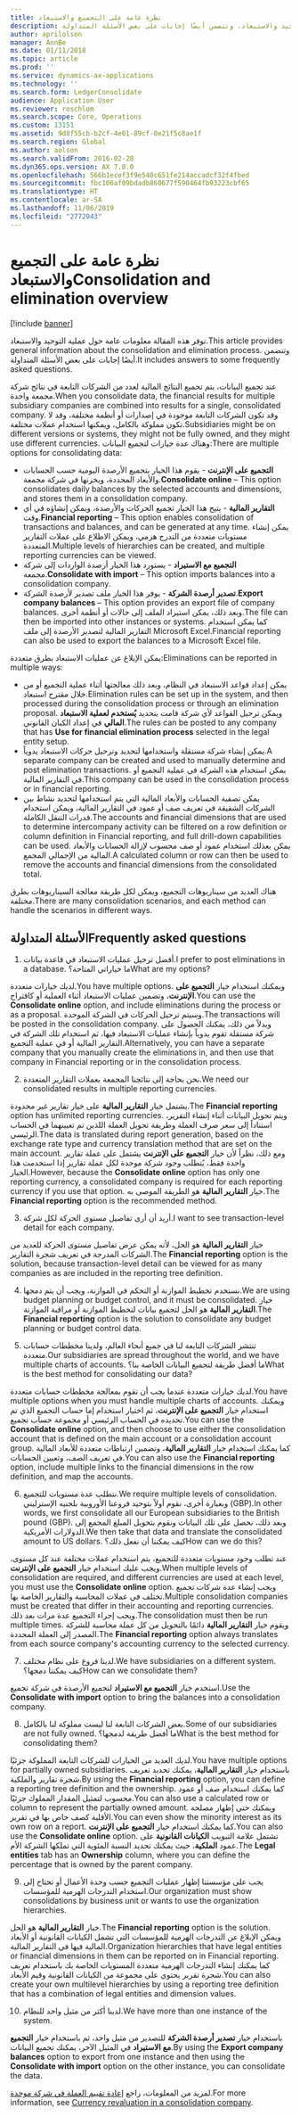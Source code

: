 ```yaml
---
title: نظرة عامة على التجميع والاستبعاد
description: توفر هذه المقالة معلومات عامة حول عملية التوحيد والاستبعاد. وتتضمن أيضًا إجابات على بعض الأسئلة المتداولة.
author: aprilolson
manager: AnnBe
ms.date: 01/11/2018
ms.topic: article
ms.prod: ''
ms.service: dynamics-ax-applications
ms.technology: ''
ms.search.form: LedgerConsolidate
audience: Application User
ms.reviewer: roschlom
ms.search.scope: Core, Operations
ms.custom: 13151
ms.assetid: 9d8f55cb-b2cf-4e01-89cf-0e21f5c8ae1f
ms.search.region: Global
ms.author: aolson
ms.search.validFrom: 2016-02-28
ms.dyn365.ops.version: AX 7.0.0
ms.openlocfilehash: 566b1ecef3f9e540c651fe214accadcf32f4fbed
ms.sourcegitcommit: fbc106af09bdadb860677f590464fb93223cbf65
ms.translationtype: HT
ms.contentlocale: ar-SA
ms.lasthandoff: 11/06/2019
ms.locfileid: "2772043"
---
```

# <a name="consolidation-and-elimination-overview"></a><span data-ttu-id="6f7b1-104">نظرة عامة على التجميع والاستبعاد</span><span class="sxs-lookup"><span data-stu-id="6f7b1-104">Consolidation and elimination overview</span></span>

[!include [banner](../includes/banner.md)]

<span data-ttu-id="6f7b1-105">توفر هذه المقالة معلومات عامة حول عملية التوحيد والاستبعاد.</span><span class="sxs-lookup"><span data-stu-id="6f7b1-105">This article provides general information about the consolidation and elimination process.</span></span> <span data-ttu-id="6f7b1-106">وتتضمن أيضًا إجابات على بعض الأسئلة المتداولة.</span><span class="sxs-lookup"><span data-stu-id="6f7b1-106">It includes answers to some frequently asked questions.</span></span>

<span data-ttu-id="6f7b1-107">عند تجميع البيانات، يتم تجميع النتائج المالية لعدد من الشركات التابعة في نتائج شركة مجمعة واحدة.</span><span class="sxs-lookup"><span data-stu-id="6f7b1-107">When you consolidate data, the financial results for multiple subsidiary companies are combined into results for a single, consolidated company.</span></span> <span data-ttu-id="6f7b1-108">وقد تكون الشركات التابعة موجودة في إصدارات أو أنظمة مختلفة، وقد لا تكون مملوكة بالكامل، ويمكنها استخدام عملات مختلفة.</span><span class="sxs-lookup"><span data-stu-id="6f7b1-108">Subsidiaries might be on different versions or systems, they might not be fully owned, and they might use different currencies.</span></span> <span data-ttu-id="6f7b1-109">وهناك عدة خيارات لتجميع البيانات:</span><span class="sxs-lookup"><span data-stu-id="6f7b1-109">There are multiple options for consolidating data:</span></span>

-   <span data-ttu-id="6f7b1-110">**التجميع على الإنترنت** - يقوم هذا الخيار بتجميع الأرصدة اليومية حسب الحسابات والأبعاد المحددة، ويخزنها في شركة مجمعة.</span><span class="sxs-lookup"><span data-stu-id="6f7b1-110">**Consolidate online** – This option consolidates daily balances by the selected accounts and dimensions, and stores them in a consolidation company.</span></span>
-   <span data-ttu-id="6f7b1-111">**التقارير المالية** - يتيح هذا الخيار تجميع الحركات والأرصدة، ويمكن إنشاؤه في أي وقت.</span><span class="sxs-lookup"><span data-stu-id="6f7b1-111">**Financial reporting** – This option enables consolidation of transactions and balances, and can be generated at any time.</span></span> <span data-ttu-id="6f7b1-112">يمكن إنشاء مستويات متعددة من التدرج هرمي، ويمكن الاطلاع على عملات التقارير المتعددة.</span><span class="sxs-lookup"><span data-stu-id="6f7b1-112">Multiple levels of hierarchies can be created, and multiple reporting currencies can be viewed.</span></span>
-   <span data-ttu-id="6f7b1-113">**التجميع مع الاستيراد** - يستورد هذا الخيار أرصدة الواردات إلى شركة مجمعة.</span><span class="sxs-lookup"><span data-stu-id="6f7b1-113">**Consolidate with import** – This option imports balances into a consolidation company.</span></span>
-   <span data-ttu-id="6f7b1-114">**تصدير أرصدة الشركة** - يوفر هذا الخيار ملف تصدير لأرصدة الشركة.</span><span class="sxs-lookup"><span data-stu-id="6f7b1-114">**Export company balances** – This option provides an export file of company balances.</span></span> <span data-ttu-id="6f7b1-115">وبعد ذلك، يمكن استيراد الملف إلى حالات أو أنظمة أخرى.</span><span class="sxs-lookup"><span data-stu-id="6f7b1-115">The file can then be imported into other instances or systems.</span></span> <span data-ttu-id="6f7b1-116">كما يمكن استخدام التقارير المالية لتصدير الأرصدة إلى ملف Microsoft Excel.</span><span class="sxs-lookup"><span data-stu-id="6f7b1-116">Financial reporting can also be used to export the balances to a Microsoft Excel file.</span></span>

<span data-ttu-id="6f7b1-117">يمكن الإبلاغ عن عمليات الاستبعاد بطرق متعددة:</span><span class="sxs-lookup"><span data-stu-id="6f7b1-117">Eliminations can be reported in multiple ways:</span></span>

-   <span data-ttu-id="6f7b1-118">يمكن إعداد قواعد الاستبعاد في النظام، وبعد ذلك معالجتها أثناء عملية التجميع أو من خلال مقترح استبعاد.</span><span class="sxs-lookup"><span data-stu-id="6f7b1-118">Elimination rules can be set up in the system, and then processed during the consolidation process or through an elimination proposal.</span></span> <span data-ttu-id="6f7b1-119">ويمكن ترحيل القواعد لأي شركة قامت بتحديد **‏‫يُستخدم لعملية الاستبعاد المالي‬** في إعداد الكيان القانوني.</span><span class="sxs-lookup"><span data-stu-id="6f7b1-119">The rules can be posted to any company that has **Use for financial elimination process** selected in the legal entity setup.</span></span>
-   <span data-ttu-id="6f7b1-120">يمكن إنشاء شركة مستقلة واستخدامها لتحديد وترحيل حركات الاستبعاد يدوياً.</span><span class="sxs-lookup"><span data-stu-id="6f7b1-120">A separate company can be created and used to manually determine and post elimination transactions.</span></span> <span data-ttu-id="6f7b1-121">يمكن استخدام هذه الشركة في عملية التجميع أو في التقارير المالية.</span><span class="sxs-lookup"><span data-stu-id="6f7b1-121">This company can be used in the consolidation process or in financial reporting.</span></span>
-   <span data-ttu-id="6f7b1-122">يمكن تصفية الحسابات والأبعاد المالية التي يتم استخدامها لتحديد نشاط بين الشركات الشقيقة في تعريف صف أو عمود في التقارير المالية، ويمكن استخدام قدرات التنقل الكاملة.</span><span class="sxs-lookup"><span data-stu-id="6f7b1-122">The accounts and financial dimensions that are used to determine intercompany activity can be filtered on a row definition or column definition in Financial reporting, and full drill-down capabilities can be used.</span></span> <span data-ttu-id="6f7b1-123">يمكن بعذلك استخدام عمود أو صف محسوب لإزالة الحسابات والأبعاد المالية من الإجمالي المجمع.</span><span class="sxs-lookup"><span data-stu-id="6f7b1-123">A calculated column or row can then be used to remove the accounts and financial dimensions from the consolidated total.</span></span>

<span data-ttu-id="6f7b1-124">هناك العديد من سيناريوهات التجميع، ويمكن لكل طريقة معالجة السيناريوهات بطرق مختلفة.</span><span class="sxs-lookup"><span data-stu-id="6f7b1-124">There are many consolidation scenarios, and each method can handle the scenarios in different ways.</span></span>

## <a name="frequently-asked-questions"></a><span data-ttu-id="6f7b1-125">الأسئلة المتداولة</span><span class="sxs-lookup"><span data-stu-id="6f7b1-125">Frequently asked questions</span></span>
1.  <span data-ttu-id="6f7b1-126">أفضل ترحيل عمليات الاستبعاد في قاعدة بيانات.</span><span class="sxs-lookup"><span data-stu-id="6f7b1-126">I prefer to post eliminations in a database.</span></span> <span data-ttu-id="6f7b1-127">ما خياراتي المتاحة؟</span><span class="sxs-lookup"><span data-stu-id="6f7b1-127">What are my options?</span></span>

<span data-ttu-id="6f7b1-128">لديك خيارات متعددة.</span><span class="sxs-lookup"><span data-stu-id="6f7b1-128">You have multiple options.</span></span> <span data-ttu-id="6f7b1-129">ويمكنك استخدام خيار **التجميع على الإنترنت**، وتضمين عمليات الاستبعاد أثناء العملية أو كاقتراح.</span><span class="sxs-lookup"><span data-stu-id="6f7b1-129">You can use the **Consolidate online** option, and include eliminations during the process or as a proposal.</span></span> <span data-ttu-id="6f7b1-130">وسيتم ترحيل الحركات في الشركة الموحدة.</span><span class="sxs-lookup"><span data-stu-id="6f7b1-130">The transactions will be posted in the consolidation company.</span></span> <span data-ttu-id="6f7b1-131">وبدلاً من ذلك، يمكنك الحصول على شركة مستقلة تقوم يدوياً بإنشاء عمليات الاستبعاد فيها، ثم استخدام تلك الشركة في التقارير المالية أو في عملية التجميع.</span><span class="sxs-lookup"><span data-stu-id="6f7b1-131">Alternatively, you can have a separate company that you manually create the eliminations in, and then use that company in Financial reporting or in the consolidation process.</span></span>

2.  <span data-ttu-id="6f7b1-132">نحن بحاجة إلى نتائجنا المجمعة بعملات التقارير المتعددة.</span><span class="sxs-lookup"><span data-stu-id="6f7b1-132">We need our consolidated results in multiple reporting currencies.</span></span>

<span data-ttu-id="6f7b1-133">يشتمل خيار **التقارير المالية** على خيار تقارير غير محدودة.</span><span class="sxs-lookup"><span data-stu-id="6f7b1-133">The **Financial reporting** option has unlimited reporting currencies.</span></span> <span data-ttu-id="6f7b1-134">ويتم تحويل البيانات أثناء إنشاء التقرير، استناداً إلى سعر صرف العملة وطريقة تحويل العملة اللذين تم تعيينهما في الحساب الرئيسي.</span><span class="sxs-lookup"><span data-stu-id="6f7b1-134">The data is translated during report generation, based on the exchange rate type and currency translation method that are set on the main account.</span></span> <span data-ttu-id="6f7b1-135">ومع ذلك، نظراً لأن خيار **التجميع على الإنترنت** يشتمل على عملة تقارير واحدة فقط، يُتطلب وجود شركة موحدة لكل عملة تقارير إذا استخدمت هذا الخيار.</span><span class="sxs-lookup"><span data-stu-id="6f7b1-135">However, because the **Consolidate online** option has only one reporting currency, a consolidated company is required for each reporting currency if you use that option.</span></span> <span data-ttu-id="6f7b1-136">خيار **التقارير المالية** هو الطريقة الموصى به.</span><span class="sxs-lookup"><span data-stu-id="6f7b1-136">The **Financial reporting** option is the recommended method.</span></span>

3.  <span data-ttu-id="6f7b1-137">أريد أن أرى تفاصيل مستوى الحركة لكل شركة.</span><span class="sxs-lookup"><span data-stu-id="6f7b1-137">I want to see transaction-level detail for each company.</span></span>

<span data-ttu-id="6f7b1-138">خيار **التقارير المالية** هو الحل، لأنه يمكن عرض تفاصيل مستوى الحركة للعديد من الشركات المدرجة في تعريف شجرة التقارير.</span><span class="sxs-lookup"><span data-stu-id="6f7b1-138">The **Financial reporting** option is the solution, because transaction-level detail can be viewed for as many companies as are included in the reporting tree definition.</span></span>

4.  <span data-ttu-id="6f7b1-139">نستخدم تخطيط الموازنة أو التحكم في الموازنة، ويجب أن يتم دمجها.</span><span class="sxs-lookup"><span data-stu-id="6f7b1-139">We are using budget planning or budget control, and it must be consolidated.</span></span>
<span data-ttu-id="6f7b1-140">خيار **التقارير المالية** هو الحل لتجميع بيانات لتخطيط الموازنة أو مراقبة الموازنة.</span><span class="sxs-lookup"><span data-stu-id="6f7b1-140">The **Financial reporting** option is the solution to consolidate any budget planning or budget control data.</span></span>

5.  <span data-ttu-id="6f7b1-141">تنتشر الشركات التابعة لنا في جميع أنحاء العالم، ولدينا مخططات حسابات متعددة.</span><span class="sxs-lookup"><span data-stu-id="6f7b1-141">Our subsidiaries are spread throughout the world, and we have multiple charts of accounts.</span></span> <span data-ttu-id="6f7b1-142">ما أفضل طريقة لتجميع البيانات الخاصة بنا؟</span><span class="sxs-lookup"><span data-stu-id="6f7b1-142">What is the best method for consolidating our data?</span></span>

<span data-ttu-id="6f7b1-143">لديك خيارات متعددة عندما يجب أن تقوم بمعالجة مخططات حسابات متعددة.</span><span class="sxs-lookup"><span data-stu-id="6f7b1-143">You have multiple options when you must handle multiple charts of accounts.</span></span> <span data-ttu-id="6f7b1-144">ويمكنك استخدام خيار **التجميع على الإنترنت**، ثم اختيار استخدام إما حساب التجميع الذي تم تحديده في الحساب الرئيسي أو مجموعة حساب تجميع.</span><span class="sxs-lookup"><span data-stu-id="6f7b1-144">You can use the **Consolidate online** option, and then choose to use either the consolidation account that is defined on the main account or a consolidation account group.</span></span> <span data-ttu-id="6f7b1-145">كما يمكنك استخدام خيار **التقارير المالية**، وتضمين ارتباطات متعددة للأبعاد المالية في تعريف الصف، وتعيين الحسابات.</span><span class="sxs-lookup"><span data-stu-id="6f7b1-145">You can also use the **Financial reporting** option, include multiple links to the financial dimensions in the row definition, and map the accounts.</span></span>

6.  <span data-ttu-id="6f7b1-146">نتطلب عدة مستويات للتجميع.</span><span class="sxs-lookup"><span data-stu-id="6f7b1-146">We require multiple levels of consolidation.</span></span> <span data-ttu-id="6f7b1-147">وبعبارة أخرى، نقوم أولاً بتوحيد فروعنا الأوروبية بلجنيه الإسترليني (GBP).</span><span class="sxs-lookup"><span data-stu-id="6f7b1-147">In other words, we first consolidate all our European subsidiaries to the British pound (GBP).</span></span> <span data-ttu-id="6f7b1-148">وبعد ذلك، نحصل على تلك البيانات ونقوم بتحويل المبلغ المجمع إلى الدولارات الأمريكية.</span><span class="sxs-lookup"><span data-stu-id="6f7b1-148">We then take that data and translate the consolidated amount to US dollars.</span></span> <span data-ttu-id="6f7b1-149">كيف يمكننا أن نفعل ذلك؟</span><span class="sxs-lookup"><span data-stu-id="6f7b1-149">How can we do this?</span></span>

<span data-ttu-id="6f7b1-150">عند تطلب وجود مستويات متعددة للتجميع، يتم استخدام عملات مختلفة عند كل مستوى، ويجب عليك استخدام خيار **التجميع على الإنترنت**.</span><span class="sxs-lookup"><span data-stu-id="6f7b1-150">When multiple levels of consolidation are required, and different currencies are used at each level, you must use the **Consolidate online** option.</span></span> <span data-ttu-id="6f7b1-151">ويجب إنشاء عدة شركات تجميع تختلف في عملات المحاسبة والتقارير الخاصة بها.</span><span class="sxs-lookup"><span data-stu-id="6f7b1-151">Multiple consolidation companies must be created that differ in their accounting and reporting currencies.</span></span> <span data-ttu-id="6f7b1-152">ويجب إجراء التجميع عدة مرات بعد ذلك.</span><span class="sxs-lookup"><span data-stu-id="6f7b1-152">The consolidation must then be run multiple times.</span></span> <span data-ttu-id="6f7b1-153">ويقوم خيار **التقارير المالية** دائمًا بالتحويل من كل عملة محاسبة للشركة المصدر إلى العملة المحددة.</span><span class="sxs-lookup"><span data-stu-id="6f7b1-153">The **Financial reporting** option always translates from each source company's accounting currency to the selected currency.</span></span>

7.  <span data-ttu-id="6f7b1-154">لدينا فروع على نظام مختلف.</span><span class="sxs-lookup"><span data-stu-id="6f7b1-154">We have subsidiaries on a different system.</span></span> <span data-ttu-id="6f7b1-155">كيف يمكننا دمجها؟</span><span class="sxs-lookup"><span data-stu-id="6f7b1-155">How can we consolidate them?</span></span>

<span data-ttu-id="6f7b1-156">استخدم خيار **التجميع مع الاستيراد** لتجميع الأرصدة في شركة تجميع.</span><span class="sxs-lookup"><span data-stu-id="6f7b1-156">Use the **Consolidate with import** option to bring the balances into a consolidation company.</span></span>

8.  <span data-ttu-id="6f7b1-157">بعض الشركات التابعة لنا ليست مملوكة لنا بالكامل.</span><span class="sxs-lookup"><span data-stu-id="6f7b1-157">Some of our subsidiaries are not fully owned.</span></span> <span data-ttu-id="6f7b1-158">ما أفضل طريقة لدمجها؟</span><span class="sxs-lookup"><span data-stu-id="6f7b1-158">What is the best method for consolidating them?</span></span>

<span data-ttu-id="6f7b1-159">لديك العديد من الخيارات للشركات التابعة المملوكة جزئيًا.</span><span class="sxs-lookup"><span data-stu-id="6f7b1-159">You have multiple options for partially owned subsidiaries.</span></span> <span data-ttu-id="6f7b1-160">باستخدام خيار **التقارير المالية**، يمكنك تحديد تعريف شجرة تقارير والملكية.</span><span class="sxs-lookup"><span data-stu-id="6f7b1-160">By using the **Financial reporting** option, you can define a reporting tree definition and the ownership.</span></span> <span data-ttu-id="6f7b1-161">كما يمكنك استخدام صف أو عمود محسوب لتمثيل المقدار المملوك جزئيًا.</span><span class="sxs-lookup"><span data-stu-id="6f7b1-161">You can also use a calculated row or column to represent the partially owned amount.</span></span> <span data-ttu-id="6f7b1-162">ويمكنك حتى إظهار مصلحة الأقلية كصف خاص بها في تقرير.</span><span class="sxs-lookup"><span data-stu-id="6f7b1-162">You can even show the minority interest as its own row on a report.</span></span> <span data-ttu-id="6f7b1-163">كما يمكنك استخدام خيار **التجميع على الإنترنت**.</span><span class="sxs-lookup"><span data-stu-id="6f7b1-163">You can also use the **Consolidate online** option.</span></span> <span data-ttu-id="6f7b1-164">تشتمل علامة التبويب **الكيانات القانونية** على عمود **الملكية**، حيث يمكنك تحديد النسبة المئوية التي تملكها الشركة الأم.</span><span class="sxs-lookup"><span data-stu-id="6f7b1-164">The **Legal entities** tab has an **Ownership** column, where you can define the percentage that is owned by the parent company.</span></span>

9.  <span data-ttu-id="6f7b1-165">يجب على مؤسستنا إظهار عمليات التجميع حسب وحدة الأعمال أو تحتاج إلى استخدام التدرجات الهرمية للمؤسسات.</span><span class="sxs-lookup"><span data-stu-id="6f7b1-165">Our organization must show consolidations by business unit or wants to use the organization hierarchies.</span></span>

<span data-ttu-id="6f7b1-166">خيار **التقارير المالية** هو الحل.</span><span class="sxs-lookup"><span data-stu-id="6f7b1-166">The **Financial reporting** option is the solution.</span></span> <span data-ttu-id="6f7b1-167">ويمكن الإبلاغ عن التدرجات الهرمية للمؤسسات التي تشمل الكيانات القانونية أو الأبعاد المالية فيها في التقارير المالية.</span><span class="sxs-lookup"><span data-stu-id="6f7b1-167">Organization hierarchies that have legal entities or financial dimensions in them can be reported on in Financial reporting.</span></span> <span data-ttu-id="6f7b1-168">كما يمكنك إنشاء التدرجات الهرمية متعددة المستويات الخاصة بك باستخدام تعريف شجرة تقرير يحتوي على مجموعة من الكيانات القانونية وقيم الأبعاد.</span><span class="sxs-lookup"><span data-stu-id="6f7b1-168">You can also create your own multilevel hierarchies by using a reporting tree definition that has a combination of legal entities and dimension values.</span></span>

10. <span data-ttu-id="6f7b1-169">لدينا أكثر من مثيل واحد للنظام.</span><span class="sxs-lookup"><span data-stu-id="6f7b1-169">We have more than one instance of the system.</span></span>

<span data-ttu-id="6f7b1-170">باستخدام خيار **تصدير أرصدة الشركة** للتصدير من مثيل واحد، ثم باستخدام خيار **التجميع مع الاستيراد** في المثيل الآخر، يمكنك تجميع البيانات.</span><span class="sxs-lookup"><span data-stu-id="6f7b1-170">By using the **Export company balances** option to export from one instance and then using the **Consolidate with import** option on the other instance, you can consolidate the data.</span></span>


<span data-ttu-id="6f7b1-171">لمزيد من المعلومات، راجع [إعادة تقييم العملة في شركة موحدة](../general-ledger/currency-revaluation-consolidation-company.md).</span><span class="sxs-lookup"><span data-stu-id="6f7b1-171">For more information, see [Currency revaluation in a consolidation company](../general-ledger/currency-revaluation-consolidation-company.md).</span></span>


